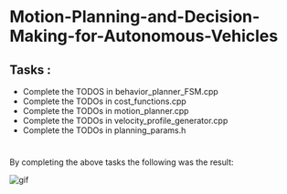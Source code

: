# Motion-Planning-and-Decision-Making-for-Autonomous-Vehicles
## Tasks :
* Complete the TODOS in behavior_planner_FSM.cpp
* Complete the TODOs in cost_functions.cpp
* Complete the TODOs in motion_planner.cpp
* Complete the TODOs in velocity_profile_generator.cpp
* Complete the TODOs in planning_params.h
#
By completing the above tasks the following was the result:

![gif](https://github.com/DishaJr/Motion-Planning-and-Decision-Making-for-Autonomous-Vehicles/blob/main/ezgif.com-video-to-gif%20(1).gif)
